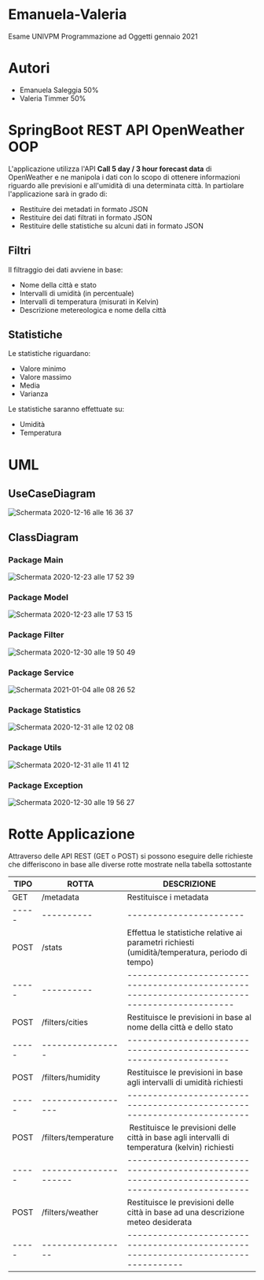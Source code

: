 # Emanuela-Valeria
Esame UNIVPM Programmazione ad Oggetti gennaio 2021

# Autori 
- Emanuela Saleggia 50%
- Valeria Timmer 50%

# SpringBoot REST API OpenWeather OOP
 L'applicazione utilizza l'API **Call 5 day / 3 hour forecast data** di OpenWeather
 e ne manipola i dati con lo scopo di ottenere informazioni riguardo alle previsioni
 e all'umidità di una determinata città. 
 In partiolare l'applicazione sarà in grado di: 
 - Restituire dei metadati in formato JSON 
 - Restituire dei dati filtrati in formato JSON
 - Restituire delle statistiche su alcuni dati in formato JSON 
 
## Filtri 
Il filtraggio dei dati avviene in base:
 - Nome della città e stato 
 - Intervalli di umidità (in percentuale)
 - Intervalli di temperatura (misurati in Kelvin) 
 - Descrizione metereologica e nome della città

## Statistiche
Le statistiche riguardano: 
- Valore minimo
- Valore massimo
- Media
- Varianza

Le statistiche saranno effettuate su:
 - Umidità
 - Temperatura


# UML

## UseCaseDiagram
![Schermata 2020-12-16 alle 16 36 37](https://user-images.githubusercontent.com/75066505/102387556-cfface00-3fd0-11eb-830d-dce24ca7ded2.png)

## ClassDiagram

### Package Main
![Schermata 2020-12-23 alle 17 52 39](https://user-images.githubusercontent.com/75066505/103020235-57ec5500-4548-11eb-8c4c-8a45fec021eb.png)

### Package Model
![Schermata 2020-12-23 alle 17 53 15](https://user-images.githubusercontent.com/75066505/103020437-ab5ea300-4548-11eb-9f12-024db0a67abb.png)

### Package Filter
![Schermata 2020-12-30 alle 19 50 49](https://user-images.githubusercontent.com/75066505/103375044-67841480-4ad9-11eb-94ff-cca8c853bb99.png)

### Package Service
![Schermata 2021-01-04 alle 08 26 52](https://user-images.githubusercontent.com/75066505/103511229-e6c17180-4e66-11eb-8ad3-af0e69d064e0.png)

### Package Statistics
![Schermata 2020-12-31 alle 12 02 08](https://user-images.githubusercontent.com/75066505/103407865-6ba74500-4b60-11eb-80f7-e18568592a45.png)

### Package Utils
![Schermata 2020-12-31 alle 11 41 12](https://user-images.githubusercontent.com/75066505/103407810-4581a500-4b60-11eb-970e-e761b444123d.png)

### Package Exception
![Schermata 2020-12-30 alle 19 56 27](https://user-images.githubusercontent.com/75066505/103375000-3c012a00-4ad9-11eb-9eef-96c2fb775a93.png)

# Rotte Applicazione
Attraverso delle API REST (GET o POST) si possono eseguire delle richieste che 
differiscono in base alle diverse rotte mostrate nella tabella sottostante

TIPO | ROTTA | DESCRIZIONE
-----|-------|------------
GET  |/metadata | Restituisce i metadata 
-----|----------|-----------------------
POST |/stats | Effettua le statistiche relative ai parametri richiesti (umidità/temperatura, periodo di tempo)
-----|----------|---------------------------------------------------------------------------------------------
POST |/filters/cities | Restituisce le previsioni in base al nome della città e dello stato
-----|----------------|--------------------------------------------------------------------
POST |/filters/humidity | Restituisce le previsioni in base agli intervalli di umidità richiesti
-----|------------------|------------------------------------------------------------------------
POST |/filters/temperature | Restituisce le previsioni delle città in base agli intervalli di temperatura (kelvin) richiesti
-----|---------------------|------------------------------------------------------------------------------------------------
POST |/filters/weather | Restituisce le previsioni delle città in base ad una descrizione meteo desiderata
-----|-----------------|-----------------------------------------------------------------------------------



